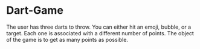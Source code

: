 # Dart-Game
The user has three darts to throw. You can either hit an emoji, bubble, or a target. Each one is associated with a different number of points. The object of the game is to get as many points as possible. 
